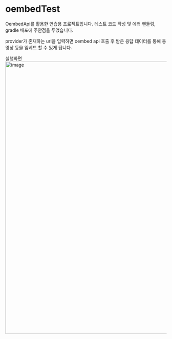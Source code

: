 # oembedTest

OembedApi를 활용한 연습용 프로젝트입니다. 테스트 코드 작성 및 에러 핸들링, gradle 배포에 주안점을 두었습니다.

provider가 존재하는 url을 입력하면 oembed api 호출 후 받은 응답 데이터를 통해 동영상 등을 임베드 할 수 있게 됩니다.

실행화면
<img width="850" alt="image" src="https://user-images.githubusercontent.com/75921378/175068432-e0155434-8df2-4b6e-a99a-c5b44f25df7c.png">
